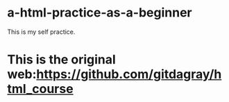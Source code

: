 # a-html-practice-as-a-beginner
This is my self practice.

# This is the original web:https://github.com/gitdagray/html_course
